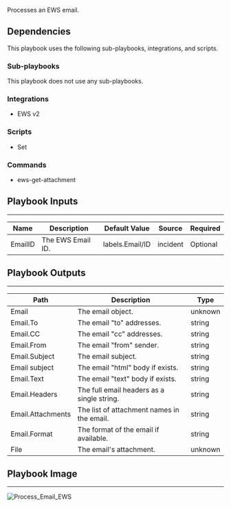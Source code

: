 Processes an EWS email.

## Dependencies
This playbook uses the following sub-playbooks, integrations, and scripts.

### Sub-playbooks
This playbook does not use any sub-playbooks.

### Integrations
* EWS v2

### Scripts
* Set

### Commands
* ews-get-attachment

## Playbook Inputs
---

| **Name** | **Description** | **Default Value** | **Source** | **Required** |
| --- | --- | --- | --- | --- |
| EmailID | The EWS Email ID. | labels.Email/ID | incident | Optional |

## Playbook Outputs
---

| **Path** | **Description** | **Type** |
| --- | --- | --- |
| Email | The email object. | unknown |
| Email.To | The email "to" addresses.  | string |
| Email.CC | The email "cc" addresses. | string |
| Email.From | The email "from" sender. | string |
| Email.Subject | The email subject. | string |
| Email subject | The email "html" body if exists. | string |
| Email.Text | The email "text" body if exists. | string |
| Email.Headers | The full email headers as a single string. | string |
| Email.Attachments | The list of attachment names in the email. | string |
| Email.Format | The format of the email if available. | string |
| File | The email's attachment. | unknown |

## Playbook Image
---
![Process_Email_EWS](../../doc_files/Process_Email_EWS.png)
